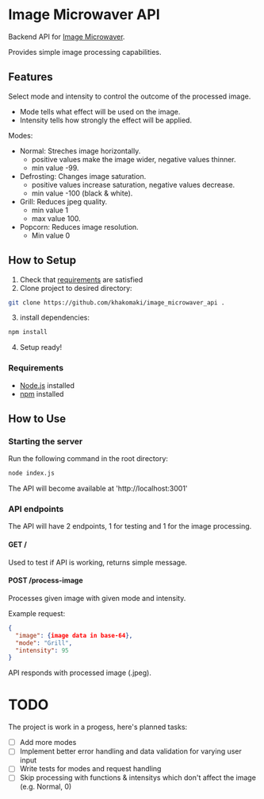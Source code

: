 # Image Microwaver API

Backend API for [Image Microwaver](https://github.com/khakomaki/image_microwaver/).

Provides simple image processing capabilities.

## Features

Select mode and intensity to control the outcome of the processed image.

- Mode tells what effect will be used on the image.
- Intensity tells how strongly the effect will be applied.

Modes:

- Normal: Streches image horizontally.
  - positive values make the image wider, negative values thinner.
  - min value -99.
- Defrosting: Changes image saturation.
  - positive values increase saturation, negative values decrease.
  - min value -100 (black & white).
- Grill: Reduces jpeg quality.
  - min value 1
  - max value 100.
- Popcorn: Reduces image resolution.
  - Min value 0

## How to Setup

1. Check that [requirements](#requirements) are satisfied
2. Clone project to desired directory:

```bash
git clone https://github.com/khakomaki/image_microwaver_api .
```

3. install dependencies:

```bash
npm install
```

4. Setup ready!

### Requirements

<a name="requirements"></a>

- [Node.js](https://nodejs.org/) installed
- [npm](https://www.npmjs.com/) installed

## How to Use

### Starting the server

Run the following command in the root directory:

```bash
node index.js
```

The API will become available at 'http://localhost:3001'

### API endpoints

The API will have 2 endpoints, 1 for testing and 1 for the image processing.

#### GET /

Used to test if API is working, returns simple message.

#### POST /process-image

Processes given image with given mode and intensity.

Example request:

```json
{
  "image": {image data in base-64},
  "mode": "Grill",
  "intensity": 95
}
```

API responds with processed image (.jpeg).

# TODO

The project is work in a progess, here's planned tasks:

- [ ] Add more modes
- [ ] Implement better error handling and data validation for varying user input
- [ ] Write tests for modes and request handling
- [ ] Skip processing with functions & intensitys which don't affect the image (e.g. Normal, 0)
